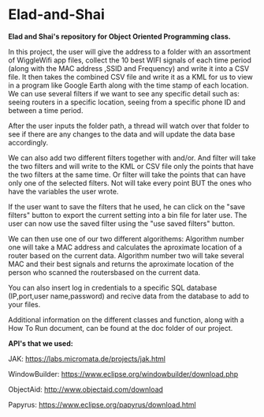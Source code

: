 # Elad-and-Shai
**Elad and Shai's repository for Object Oriented Programming class.**

In this project, the user will give the address to a folder with an assortment of WiggleWifi app files, collect the 10 best WIFI signals of each time period (along with the MAC address ,SSID and Frequency) and write it into a CSV file. It then takes the combined CSV file and write it as a KML for us to view in a program like Google Earth along with the time stamp of each location. We can use several filters if we want to see any specific detail such as: seeing routers in a specific location, seeing from a specific phone ID and between a time period.

After the user inputs the folder path, a thread will watch over that folder to see if there are any changes to the data and will update the data base accordingly.

We can also add two different filters together with and/or. And filter will take the two filters and will write to the KML or CSV file only the points that have the two filters at the same time. Or filter will take the points that can have only one of the selected filters. Not will take every point BUT the ones who have the variables the user wrote.

If the user want to save the filters that he used, he can click on the "save filters" button to export the current setting into a bin file for later use. The user can now use the saved filter using the "use saved filters" button.

We can then use one of our two different algorithems:
Algorithm number one will take a MAC address and calculates the aproximate location of a router based on the current data.
Algorithm number two will take several MAC and their best signals and returns the aproximate location of the person who scanned the routersbased on the current data.

You can also insert log in credentials to a specific SQL database (IP,port,user name,password) and recive data from the database to add to your files.

Additional information on the different classes and function, along with a How To Run document, can be found at the doc folder of our project.

**API's that we used:**

JAK: https://labs.micromata.de/projects/jak.html

WindowBuilder: https://www.eclipse.org/windowbuilder/download.php

ObjectAid: http://www.objectaid.com/download

Papyrus: https://www.eclipse.org/papyrus/download.html
